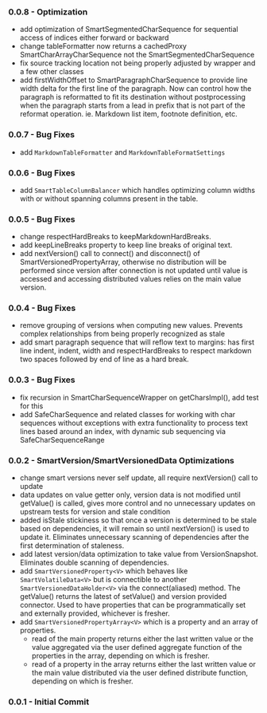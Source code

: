 ### 0.0.8 - Optimization

- add optimization of SmartSegmentedCharSequence for sequential access of indices either forward or backward
- change tableFormatter now returns a cachedProxy SmartCharArrayCharSequence not the SmartSegmentedCharSequence
- fix source tracking location not being properly adjusted by wrapper and a few other classes
- add firstWidthOffset to SmartParagraphCharSequence to provide line width delta for the first line of the paragraph. Now can control how the paragraph is reformatted to fit its destination without postprocessing when the paragraph starts from a lead in prefix that is not part of the reformat operation. ie. Markdown list item, footnote definition, etc. 

### 0.0.7 - Bug Fixes

- add `MarkdownTableFormatter` and `MarkdownTableFormatSettings`

### 0.0.6 - Bug Fixes

- add `SmartTableColumnBalancer` which handles optimizing column widths with or without spanning columns present in the table.

### 0.0.5 - Bug Fixes

- change respectHardBreaks to keepMarkdownHardBreaks.
- add keepLineBreaks property to keep line breaks of original text.
- add nextVersion() call to connect() and disconnect() of SmartVersionedPropertyArray, otherwise no distribution will be performed since version after connection is not updated until value is accessed and accessing distributed values relies on the main value version.

### 0.0.4 - Bug Fixes

- remove grouping of versions when computing new values. Prevents complex relationships from being properly recognized as stale
- add smart paragraph sequence that will reflow text to margins: has first line indent, indent, width and respectHardBreaks to respect markdown two spaces followed by end of line as a hard break.

### 0.0.3 - Bug Fixes

- fix recursion in SmartCharSequenceWrapper on getCharsImpl(), add test for this
- add SafeCharSequence and related classes for working with char sequences without exceptions with extra functionality to process text lines based around an index, with dynamic sub sequencing via SafeCharSequenceRange 

### 0.0.2 - SmartVersion/SmartVersionedData Optimizations

- change smart versions never self update, all require nextVersion() call to update
- data updates on value getter only, version data is not modified until getValue() is called, gives more control and no unnecessary updates on upstream tests for version and stale condition
- added isStale stickiness so that once a version is determined to be stale based on dependencies, it will remain so until nextVersion() is used to update it. Eliminates unnecessary scanning of dependencies after the first determination of staleness.
- add latest version/data optimization to take value from VersionSnapshot. Eliminates double scanning of dependencies.
- add `SmartVersionedProperty<V>` which behaves like `SmartVolatileData<V>` but is connectible to another `SmartVersionedDataHolder<V>` via the connect(aliased) method. The getValue() returns the latest of setValue() and version provided connector. Used to have properties that can be programmatically set and externally provided, whichever is fresher. 
- add `SmartVersionedPropertyArray<V>` which is a property and an array of properties. 
    - read of the main property returns either the last written value or the value aggregated via the user defined aggregate function of the properties in the array, depending on which is fresher.
    - read of a property in the array returns either the last written value or the main value distributed via the user defined distribute function, depending on which is fresher.    

### 0.0.1 - Initial Commit
